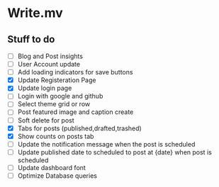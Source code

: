 # Write.mv

## Stuff to do

- [ ] Blog and Post insights
- [ ] User Account update
- [ ] Add loading indicators for save buttons
- [x] Update Registeration Page
- [x] Update login page
- [ ] Login with google and github
- [ ] Select theme grid or row
- [ ] Post featured image and caption create
- [ ] Soft delete for post
- [x] Tabs for posts (published,drafted,trashed)
- [x] Show counts on posts tab
- [ ] Update the notification message when the post is scheduled
- [ ] Update published date to scheduled to post at {date} when post is scheduled
- [ ] Update dashboard font
- [ ] Optimize Database queries